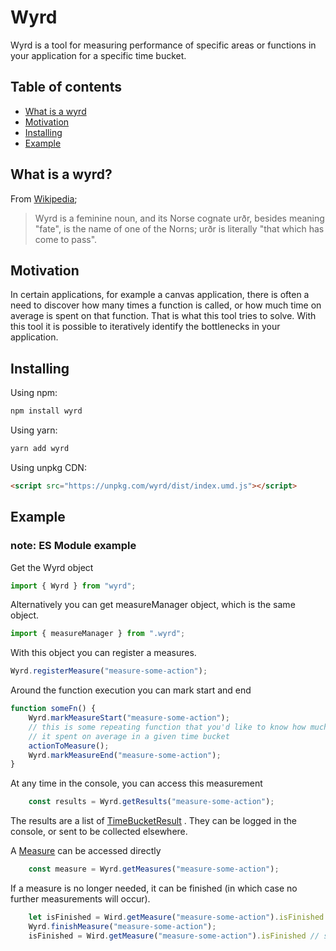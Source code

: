# Wyrd

Wyrd is a tool for measuring performance of specific areas or functions in your application for a specific time bucket.

## Table of contents
  - [What is a wyrd](#what-is-a-wyrd)
  - [Motivation](#motivation)
  - [Installing](#installing)
  - [Example](#example)
## What is a wyrd?
From [Wikipedia](https://en.wikipedia.org/wiki/Wyrd);
> Wyrd is a feminine noun, and its Norse cognate urðr, besides meaning "fate", is the name of one of the Norns; urðr is literally "that which has come to pass".

## Motivation
In certain applications, for example a canvas application, there is often a need to discover how many times a function is called, or how much time on average is spent on that function.
That is what this tool tries to solve. With this tool it is possible to iteratively identify the bottlenecks in your application.

## Installing
Using npm:
```bash
npm install wyrd
```
Using yarn:
```bash
yarn add wyrd
```
Using unpkg CDN:
```html
<script src="https://unpkg.com/wyrd/dist/index.umd.js"></script>
```

## Example

### note: ES Module example
Get the Wyrd object

```typescript
import { Wyrd } from "wyrd";
```
Alternatively you can get measureManager object, which is the same object.

```typescript
import { measureManager } from ".wyrd";
```
With this object you can register a measures.
```typescript
Wyrd.registerMeasure("measure-some-action");
```
Around the function execution you can mark start and end
```typescript
function someFn() {
    Wyrd.markMeasureStart("measure-some-action");
    // this is some repeating function that you'd like to know how much time 
    // it spent on average in a given time bucket
    actionToMeasure();
    Wyrd.markMeasureEnd("measure-some-action");
}
```
At any time in the console, you can access this measurement
```js
    const results = Wyrd.getResults("measure-some-action");
```
The results are a list of [TimeBucketResult](./dist/types/TimeBucketResult.d.ts) .
They can be logged in the console, or sent to be collected elsewhere.

A [Measure](./dist/types/Measure.d.ts) can be accessed directly
```typescript
    const measure = Wyrd.getMeasures("measure-some-action");
```

If a measure is no longer needed, it can be finished (in which case no further measurements will occur).
```typescript
    let isFinished = Wird.getMeasure("measure-some-action").isFinished // should be false
    Wyrd.finishMeasure("measure-some-action");
    isFinished = Wird.getMeasure("measure-some-action").isFinished // should be true
```
